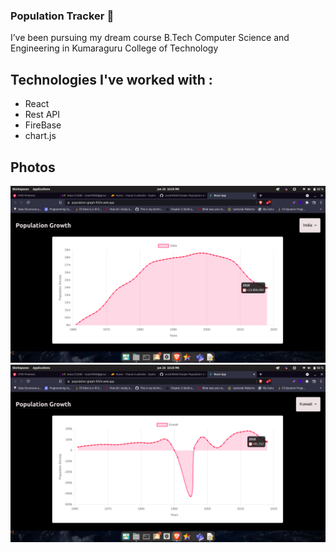 ### Population Tracker 👋
I’ve been pursuing my dream course B.Tech Computer
Science and Engineering in Kumaraguru College of Technology


## Technologies I've worked with :

- React
- Rest API
- FireBase
- chart.js

##  Photos
![1](https://github.com/siva010928/Simple-Population-Graph/blob/main/Screenshot%20from%202022-01-28%2022-29-39.png)
![2](https://github.com/siva010928/Simple-Population-Graph/blob/main/Screenshot%20from%202022-01-28%2022-29-56.png)
